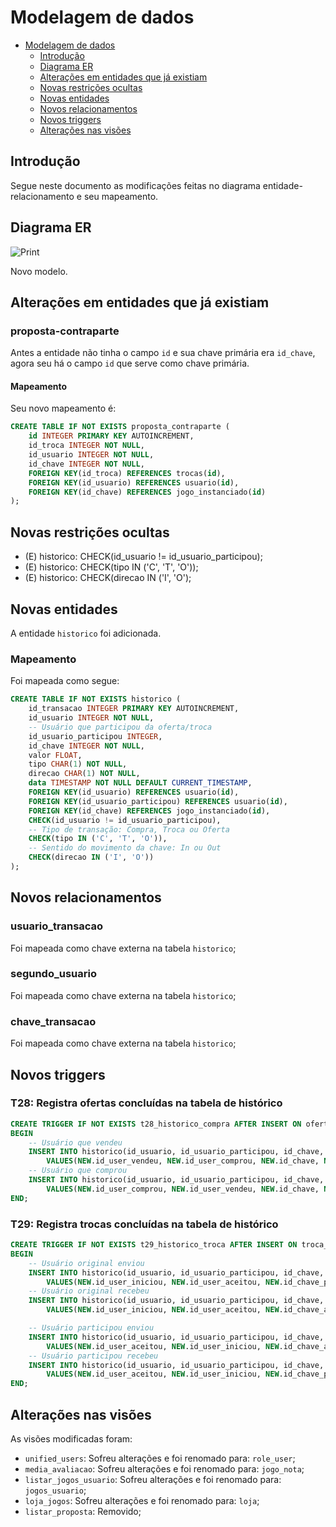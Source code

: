 # Modelagem de dados

- [Modelagem de dados](#modelagem-de-dados)
  - [Introdução](#introdução)
  - [Diagrama ER](#diagrama-er)
  - [Alterações em entidades que já existiam](#alterações-em-entidades-que-já-existiam)
  - [Novas restrições ocultas](#novas-restrições-ocultas)
  - [Novas entidades](#novas-entidades)
  - [Novos relacionamentos](#novos-relacionamentos)
  - [Novos triggers](#novos-triggers)
  - [Alterações nas visões](#alterações-nas-visões)

<div style="page-break-after: always;"></div>

## Introdução

Segue neste documento as modificações feitas no diagrama entidade-relacionamento e seu mapeamento.

## Diagrama ER

![Print](modelo_er.png "Imagem")

Novo modelo.

## Alterações em entidades que já existiam

### proposta-contraparte

Antes a entidade não tinha o campo `id` e sua chave primária era `id_chave`, agora seu há o campo `id` que serve como chave primária.

#### Mapeamento

Seu novo mapeamento é:

```SQL
CREATE TABLE IF NOT EXISTS proposta_contraparte (
    id INTEGER PRIMARY KEY AUTOINCREMENT,
    id_troca INTEGER NOT NULL,
    id_usuario INTEGER NOT NULL,
    id_chave INTEGER NOT NULL,
    FOREIGN KEY(id_troca) REFERENCES trocas(id),
    FOREIGN KEY(id_usuario) REFERENCES usuario(id),
    FOREIGN KEY(id_chave) REFERENCES jogo_instanciado(id)
);
```

## Novas restrições ocultas

* (E) historico: CHECK(id_usuario != id_usuario_participou);
* (E) historico: CHECK(tipo IN ('C', 'T', 'O'));
* (E) historico: CHECK(direcao IN ('I', 'O');

## Novas entidades

A entidade `historico` foi adicionada.

### Mapeamento

Foi mapeada como segue:

```SQL
CREATE TABLE IF NOT EXISTS historico (
    id_transacao INTEGER PRIMARY KEY AUTOINCREMENT,
    id_usuario INTEGER NOT NULL,
    -- Usuário que participou da oferta/troca
    id_usuario_participou INTEGER,
    id_chave INTEGER NOT NULL,
    valor FLOAT,
    tipo CHAR(1) NOT NULL,
    direcao CHAR(1) NOT NULL,
    data TIMESTAMP NOT NULL DEFAULT CURRENT_TIMESTAMP,
    FOREIGN KEY(id_usuario) REFERENCES usuario(id),
    FOREIGN KEY(id_usuario_participou) REFERENCES usuario(id),
    FOREIGN KEY(id_chave) REFERENCES jogo_instanciado(id),
    CHECK(id_usuario != id_usuario_participou),
    -- Tipo de transação: Compra, Troca ou Oferta
    CHECK(tipo IN ('C', 'T', 'O')),
    -- Sentido do movimento da chave: In ou Out
    CHECK(direcao IN ('I', 'O'))
);
```

## Novos relacionamentos

### usuario_transacao

Foi mapeada como chave externa na tabela `historico`;

### segundo_usuario

Foi mapeada como chave externa na tabela `historico`;

### chave_transacao

Foi mapeada como chave externa na tabela `historico`;

## Novos triggers


### T28: Registra ofertas concluídas na tabela de histórico

```SQL
CREATE TRIGGER IF NOT EXISTS t28_historico_compra AFTER INSERT ON oferta_concluida
BEGIN
    -- Usuário que vendeu
    INSERT INTO historico(id_usuario, id_usuario_participou, id_chave, valor, tipo, direcao)
        VALUES(NEW.id_user_vendeu, NEW.id_user_comprou, NEW.id_chave, NEW.valor, 'O', 'O');
    -- Usuário que comprou
    INSERT INTO historico(id_usuario, id_usuario_participou, id_chave, valor, tipo, direcao)
        VALUES(NEW.id_user_comprou, NEW.id_user_vendeu, NEW.id_chave, NEW.valor, 'O', 'I');
END;
```

### T29: Registra trocas concluídas na tabela de histórico

```SQL
CREATE TRIGGER IF NOT EXISTS t29_historico_troca AFTER INSERT ON troca_concluida
BEGIN
    -- Usuário original enviou
    INSERT INTO historico(id_usuario, id_usuario_participou, id_chave, tipo, direcao)
        VALUES(NEW.id_user_iniciou, NEW.id_user_aceitou, NEW.id_chave_proposto, 'T', 'O');
    -- Usuário original recebeu
    INSERT INTO historico(id_usuario, id_usuario_participou, id_chave, tipo, direcao)
        VALUES(NEW.id_user_iniciou, NEW.id_user_aceitou, NEW.id_chave_aceito, 'T', 'I');

    -- Usuário participou enviou
    INSERT INTO historico(id_usuario, id_usuario_participou, id_chave, tipo, direcao)
        VALUES(NEW.id_user_aceitou, NEW.id_user_iniciou, NEW.id_chave_aceito, 'T', 'O');
    -- Usuário participou recebeu
    INSERT INTO historico(id_usuario, id_usuario_participou, id_chave, tipo, direcao)
        VALUES(NEW.id_user_aceitou, NEW.id_user_iniciou, NEW.id_chave_proposto, 'T', 'I');
END;
```

## Alterações nas visões

As visões modificadas foram:
* `unified_users`: Sofreu alterações e foi renomado para: `role_user`;
* `media_avaliacao`: Sofreu alterações e foi renomado para: `jogo_nota`;
* `listar_jogos_usuario`: Sofreu alterações e foi renomado para:  `jogos_usuario`;
* `loja_jogos`: Sofreu alterações e foi renomado para: `loja`;
* `listar_proposta`: Removido;
